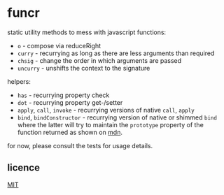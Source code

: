 funcr
=====

static utility methods to mess with javascript functions:

- `o` - compose via reduceRight
- `curry` - recurrying as long as there are less arguments than required
- `chsig` - change the order in which arguments are passed
- `uncurry` - unshifts the context to the signature

helpers:

- `has` - recurrying property check
- `dot` - recurrying property get-/setter
- `apply`, `call`, `invoke` - recurrying versions of native `call`, `apply`
- `bind`, `bindConstructor` - recurrying version of native or shimmed `bind` where the latter will try to maintain the `prototype` property of the function returned as shown on [mdn][1].

for now, please consult the tests for usage details.

licence
-------
[MIT][2]

[1]: https://developer.mozilla.org/en-US/docs/Web/JavaScript/Reference/Global_Objects/Function/bind#Polyfill
[2]: http://mariusrunge.com/mit-licence.html